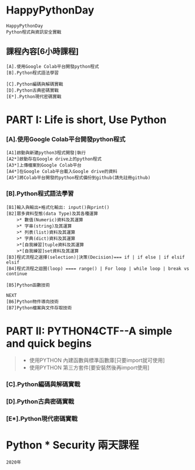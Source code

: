 # HappyPythonDay
```
HappyPythonDay 
Python程式與資訊安全實戰
```
## 課程內容[6小時課程]
```
[A].使用Google Colab平台開發python程式
[B].Python程式語法學習

[C].Python編碼與解碼實戰
[D].Python古典密碼實戰
[E*].Python現代密碼實戰
```
# PART I: Life is short, Use Python

### [A].使用Google Colab平台開發python程式
```
[A1]啟動與新建python3程式開發|執行
[A2*]啟動存在Google drive上的python程式
[A3*]上傳檔案到Google Colab平台
[A4*]在Google Colab平台載入Google drive的資料
[A5*]將Colab平台開發的python程式備份到github(請先註冊github)
```
### [B].Python程式語法學習
```
[B1]輸入與輸出+格式化輸出: input()與print()
[B2]眾多資料型態(data Type)及其各種運算
    >* 數值(Numeric)資料及其運算
    >* 字串(string)及其運算
    >* 列表(list)資料及其運算
    >* 字典(dict)資料及其運算  
    >*[自我練習]tuple資料及其運算  
    >*[自我練習]set資料及其運算  
[B3]程式流程之選擇(selection)|決策(Decision)=== if | if else | if elsif elsif 
[B4]程式流程之迴圈(loop) ==== range() | For loop | while loop | break vs continue

[B5]Python函數技術
```
```
NEXT
[B6]Python物件導向技術
[B7]Python檔案與文件存取技術
```
# PART II: PYTHON4CTF--A simple and quick begins

>* 使用PYTHON 內建函數與標準函數庫[只要import就可使用]
>* 使用PYTHON 第三方套件[要安裝然後再import使用]

### [C].Python編碼與解碼實戰

### [D].Python古典密碼實戰

### [E*].Python現代密碼實戰


# Python * Security 兩天課程
```
2020年
```

